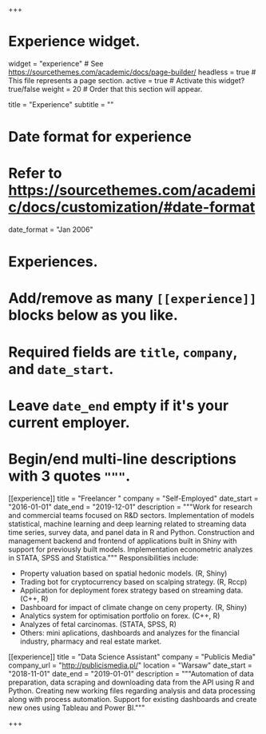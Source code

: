 +++
# Experience widget.
widget = "experience"  # See https://sourcethemes.com/academic/docs/page-builder/
headless = true  # This file represents a page section.
active = true  # Activate this widget? true/false
weight = 20  # Order that this section will appear.

title = "Experience"
subtitle = ""

# Date format for experience
#   Refer to https://sourcethemes.com/academic/docs/customization/#date-format
date_format = "Jan 2006"

# Experiences.
#   Add/remove as many `[[experience]]` blocks below as you like.
#   Required fields are `title`, `company`, and `date_start`.
#   Leave `date_end` empty if it's your current employer.
#   Begin/end multi-line descriptions with 3 quotes `"""`.

[[experience]]
  title = "Freelancer "
  company = "Self-Employed"
  date_start = "2016-01-01"
  date_end = "2019-12-01"
  description = """Work for research and commercial teams focused on R&D sectors. Implementation of models statistical, machine learning and deep learning related to streaming data
  time series, survey data, and panel data in R and Python. Construction and management
  backend and frontend of applications built in Shiny with support for previously built models. Implementation econometric analyzes in STATA, SPSS and Statistica.""" 
  Responsibilities include:

  * Property valuation based on spatial hedonic models. (R, Shiny)
  * Trading bot for cryptocurrency based on scalping strategy. (R, Rccp)
  * Application for deployment forex strategy based on streaming data. (C++, R)
  * Dashboard for impact of climate change on ceny property. (R, Shiny)
  * Analytics system for optimisation portfolio on forex. (C++, R) 
  * Analyzes of fetal carcinomas. (STATA, SPSS, R)
  * Others: mini aplications, dashboards and analyzes for the financial industry, pharmacy and real estate market.

[[experience]]
  title = "Data Science Assistant"
  company = "Publicis Media"
  company_url = "http://publicismedia.pl/"
  location = "Warsaw"
  date_start = "2018-11-01"
  date_end = "2019-01-01"
  description = """Automation of data preparation, data scraping and downloading data from the API using R and Python. Creating new working files regarding analysis and data processing along with process automation. Support for existing dashboards and create new ones using Tableau and Power BI."""

+++
